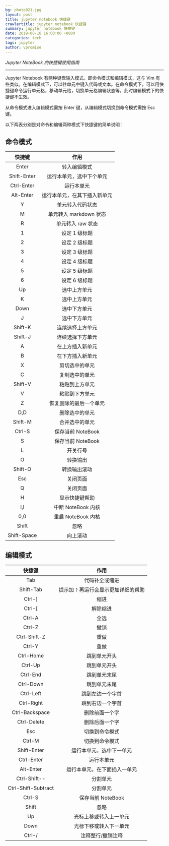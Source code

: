 ```yaml
---
bg: photo021.jpg
layout: post
title: jupyter notebook 快捷键
crawlertitle: jupyter notebook 快捷键
summary: jupyter notebook 快捷键
date: 2019-08-18 16:00:00 +0800
categories: tech
tags: jupyter
author: vpromise
---
```



*Jupyter NoteBook 的快捷键使用指南*

---

Jupyter Notebook 有两种键盘输入模式。即命令模式和编辑模式，这与 Vim 有些类似。在编辑模式下，可以往单元中键入代码或文本。在命令模式下，可以用快捷键命令运行单元格，移动单元格，切换单元格编辑状态等，此时编辑模式下的快捷键不生效。

从命令模式进入编辑模式需按 Enter 键，从编辑模式切换到命令模式需按 Esc 键。

以下两表分别是对命令和编辑两种模式下快捷键的简单说明：

## 命令模式

快捷键       |作用
:---------: | :-----------:  
Enter       |转入编辑模式
Shift-Enter |运行本单元，选中下个单元
Ctrl-Enter  |运行本单元
Alt-Enter   |运行本单元，在其下插入新单元
Y           |单元转入代码状态
M           |单元转入 markdown 状态
R           |单元转入 raw 状态
1           |设定 1 级标题 
2           |设定 2 级标题
3           |设定 3 级标题
4           |设定 4 级标题
5           |设定 5 级标题
6           |设定 6 级标题
Up          |选中上方单元
K           |选中上方单元
Down        |选中下方单元
J           |选中下方单元
Shift-K     |连续选择上方单元
Shift-J     |连续选择下方单元
A           |在上方插入新单元
B           |在下方插入新单元
X           |剪切选中的单元
C           |复制选中的单元
Shift-V     |粘贴到上方单元
V           |粘贴到下方单元
Z           |恢复删除的最后一个单元 
D,D         |删除选中的单元
Shift-M     |合并选中的单元
Ctrl-S      |保存当前 NoteBook
S           |保存当前 NoteBook
L           |开关行号
O           |转换输出
Shift-O     |转换输出滚动
Esc         |关闭页面
Q           |关闭页面
H           |显示快捷键帮助
I,I         |中断 NoteBook 内核
0,0         |重启 NoteBook 内核
Shift       |忽略
Shift-Space |向上滚动

## 编辑模式

快捷键               | 作用                          
:-----------------: | :----------------:
Tab                 | 代码补全或缩进
Shift-Tab           | 提示加 `?` 再运行会显示更加详细的帮助 
Ctrl-]              | 缩进
Ctrl-[              | 解除缩进
Ctrl-A              | 全选
Ctrl-Z              | 撤销
Ctrl-Shift-Z        | 重做
Ctrl-Y              | 重做
Ctrl-Home           | 跳到单元开头
Ctrl-Up             | 跳到单元开头
Ctrl-End            | 跳到单元末尾
Ctrl-Down           | 跳到单元末尾
Ctrl-Left           | 跳到左边一个字首
Ctrl-Right          | 跳到右边一个字首
Ctrl-Backspace      | 删除前面一个字
Ctrl-Delete         | 删除后面一个字
Esc                 | 切换到命令模式
Ctrl-M              | 切换到命令模式
Shift-Enter         | 运行本单元，选中下一单元     
Ctrl-Enter          | 运行本单元
Alt-Enter           | 运行本单元，在下面插入一单元 
Ctrl-Shift--        | 分割单元                     
Ctrl-Shift-Subtract | 分割单元
Ctrl-S              | 保存当前 NoteBook
Shift               | 忽略
Up                  | 光标上移或转入上一单元
Down                | 光标下移或转入下一单元
Ctrl-/              | 注释整行/撤销注释
